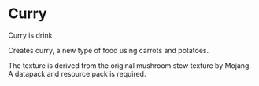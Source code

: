 # Curry
Curry is drink

Creates curry, a new type of food using carrots and potatoes.

The texture is derived from the original mushroom stew texture by Mojang. A datapack and resource pack is required.
